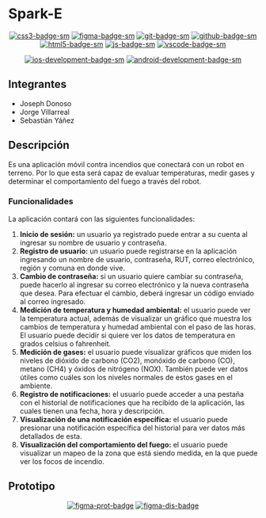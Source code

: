 # Spark-E



<div align="center">

[![css3-badge-sm]][css3-web]
[![figma-badge-sm]][figma-web]
[![git-badge-sm]][git-web]
[![github-badge-sm]][github-web]
[![html5-badge-sm]][html5-web]
[![js-badge-sm]][js-web]
[![vscode-badge-sm]][vscode-web]    

[![ios-development-badge-sm]][ios-development-web] [![android-development-badge-sm]][android-development-web]

</div>

## Integrantes

<ul>
    <li>Joseph Donoso</li>
    <li>Jorge Villarreal</li>
    <li>Sebastián Yáñez</li>
</ul>

## Descripción

Es una aplicación móvil contra incendios que conectará con un robot en terreno. Por lo que esta será capaz de evaluar temperaturas, medir
gases y determinar el comportamiento del fuego a través del robot.


### Funcionalidades

La aplicación contará con las siguientes funcionalidades:
<div>
    <ol>
        <li><strong>Inicio de sesión:</strong> un usuario ya registrado puede entrar a su cuenta al ingresar su nombre de usuario y contraseña.</li>
        <li><strong>Registro de usuario:</strong> un usuario puede registrarse en la aplicación ingresando un nombre de usuario, contraseña, RUT, correo electrónico, región y comuna en donde vive.</li>
        <li><strong>Cambio de contraseña:</strong> si un usuario quiere cambiar su contraseña, puede hacerlo al ingresar su correo electrónico y la nueva contraseña que desea. Para efectuar el cambio, deberá ingresar un código enviado al correo ingresado.</li>
        <li><strong>Medición de temperatura y humedad ambiental:</strong> el usuario puede ver la temperatura actual, además de visualizar un gráfico que muestra los cambios de temperatura y humedad ambiental con el paso de las horas. El usuario puede decidir si quiere ver los datos de temperatura en grados celsius o fahrenheit.</li>
        <li><strong>Medición de gases:</strong> el usuario puede visualizar gráficos que miden los niveles de dióxido de carbono (CO2), monóxido de carbono (CO), metano (CH4) y óxidos de nitrógeno (NOX). También puede ver datos útiles como cuáles son los niveles normales de estos gases en el ambiente.</li>
        <li><strong>Registro de notificaciones:</strong> el usuario puede acceder a una pestaña con el historial de notificaciones que ha recibido de la aplicación, las cuales tienen una fecha, hora y descripción.</li>
        <li><strong>Visualización de una notificación específica:</strong> el usuario puede presionar una notificación específica del historial para ver datos más detallados de esta.</li>
        <li><strong>Visualización del comportamiento del fuego:</strong> el usuario puede visualizar un mapeo de la zona que está siendo medida, en la que puede ver los focos de incendio.</li>
    </ol>

</div>

## Prototipo

<div align="center">

[![figma-prot-badge]][figma-prot-url] [![figma-dis-badge]][figma-dis-url]

</div>

[js-badge-sm]: https://img.shields.io/badge/JavaScript-F7DF1E?logo=javascript&logoColor=000&style=flat
[js-web]: https://developer.mozilla.org/es/docs/Web/JavaScript

[html5-badge-sm]: https://img.shields.io/badge/HTML5-E34F26?logo=html5&logoColor=fff&style=flat
[html5-web]: https://developer.mozilla.org/es/docs/Web/HTML

[css3-badge-sm]: https://img.shields.io/badge/CSS3-1572B6?logo=css3&logoColor=fff&style=flat
[css3-web]: https://developer.mozilla.org/es/docs/Web/CSS

[git-badge-sm]: https://img.shields.io/badge/Git-F05032?logo=git&logoColor=fff&style=flat
[git-web]: https://git-scm.com/

[github-badge-sm]: https://img.shields.io/badge/GitHub-181717?logo=github&logoColor=fff&style=flat
[github-web]: https://github.com

[vscode-badge-sm]: https://img.shields.io/badge/Visual_Studio_Code-007ACC?logo=visual-studio-code&logoColor=fff&style=flat
[vscode-web]: https://code.visualstudio.com/

[figma-badge-sm]: https://img.shields.io/badge/Figma-F24E1E?logo=figma&logoColor=fff&style=flat
[figma-web]: https://www.figma.com/

[ios-development-badge-sm]: https://img.shields.io/badge/iOS_Development-000000?logo=ios&logoColor=fff&style=flat
[ios-development-web]: https://developer.apple.com/ios/

[android-development-badge-sm]: https://img.shields.io/badge/Android_Development-3DDC84?logo=android&logoColor=fff&style=flat
[android-development-web]: https://developer.android.com/

[figma-prot-badge]: https://img.shields.io/badge/Ver%20prototipo%20en%20Figma-F24E1E?logo=figma&logoColor=fff&style=flat
[figma-prot-url]: https://www.figma.com/proto/krZhYfUssLbpTnOeafrROC/Untitled?type=design&node-id=1-3393&t=f8BW1F2jc4cwoQrT-1&scaling=scale-down&page-id=0%3A1&starting-point-node-id=1%3A3393&mode=design

[figma-dis-badge]: https://img.shields.io/badge/Ver%20diseño%20UI%20en%20Figma-F24E1E?logo=figma&logoColor=fff&style=flat
[figma-dis-url]: https://www.figma.com/file/krZhYfUssLbpTnOeafrROC/Untitled?type=design&node-id=0%3A1&mode=design&t=XRdykLS5deHCnw6R-1